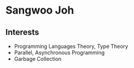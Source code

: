 # Sangwoo Joh

## Interests
 * Programming Languages Theory, Type Theory
 * Parallel, Asynchronous Programming
 * Garbage Collection
